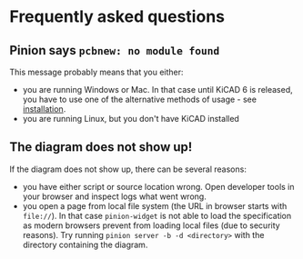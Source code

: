 # Frequently asked questions

## Pinion says `pcbnew: no module found`

This message probably means that you either:

- you are running Windows or Mac. In that case until KiCAD 6 is released, you
  have to use one of the alternative methods of usage - see
  [installation](installation.md).
- you are running Linux, but you don't have KiCAD installed

## The diagram does not show up!

If the diagram does not show up, there can be several reasons:

- you have either script or source location wrong. Open developer tools in your
  browser and inspect logs what went wrong.
- you open a page from local file system (the URL in browser starts with
  `file://`). In that case `pinion-widget` is not able to load the specification
  as modern browsers prevent from loading local files (due to security reasons).
  Try running `pinion server -b -d <directory>` with the directory containing
  the diagram.
